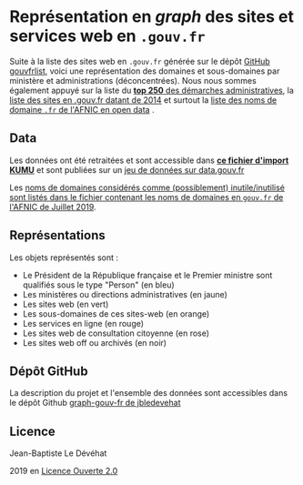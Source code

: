 # Représentation en *graph* des sites et services web en `.gouv.fr`

Suite à la liste des sites web en `.gouv.fr` générée sur le dépôt [GitHub gouvfrlist](https://github.com/bzg/gouvfrlist/blob/master/tested.gouv.fr.txt), voici une représentation des domaines et sous-domaines par ministère et administrations (déconcentrées). Nous nous sommes également appuyé sur la liste du [**top 250** des démarches administratives](https://www.numerique.gouv.fr/actualites/qualite-des-services-numeriques-deux-nouveaux-outils-pour-suivre-lavancee-de-la-dematerialisation-et-recueillir-lavis-des-usagers/), la [liste des sites en .gouv.fr datant de 2014](https://www.data.gouv.fr/fr/datasets/listes-des-sites-gouv-fr/) et surtout la [liste des noms de domaine `.fr` de l'AFNIC en open data](https://opendata.afnic.fr) .

## Data

Les données ont été retraitées et sont accessible dans **[ce fichier d'import KUMU](https://github.com/jbledevehat/graph-gouv-fr/raw/master/Data/Import-KUMU-SitesWeb-AdministrationsPubliques.xlsx)** et sont publiées sur un [jeu de données sur data.gouv.fr](https://www.data.gouv.fr/fr/datasets/listes-des-sites-et-services-web-en-gouv-fr/)

Les [noms de domaines considérés comme (possiblement) inutile/inutilisé sont listés dans le fichier contenant les noms de domaines en `gouv.fr` de l'AFNIC de Juillet 2019](https://github.com/jbledevehat/graph-gouv-fr/raw/master/Data/AFNIC-gouvfr-201907.xlsx).

## Représentations 

Les objets représentés sont :
- Le Président de la République française et le Premier ministre sont qualifiés sous le type "Person" (en bleu)
- Les ministères ou directions administratives (en jaune)
- Les sites web (en vert)
- Les sous-domaines de ces sites-web (en orange)
- Les services en ligne (en rouge)
- Les sites web de consultation citoyenne (en rose)
- Les sites web off ou archivés (en noir)

## Dépôt GitHub

La description du projet et l'ensemble des données sont accessibles dans le dépôt Github [graph-gouv-fr de jbledevehat](https://github.com/jbledevehat/graph-gouv-fr)

## Licence 
Jean-Baptiste Le Dévéhat 

2019 en [Licence Ouverte 2.0](https://www.etalab.gouv.fr/wp-content/uploads/2017/04/ETALAB-Licence-Ouverte-v2.0.pdf)